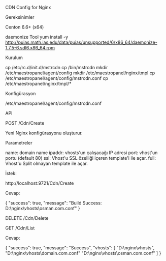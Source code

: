 CDN Config for Nginx

Gereksinimler

Centon 6.6+ (x64)

daemonize Tool
yum install -y http://puias.math.ias.edu/data/puias/unsupported/6/x86_64/daemonize-1.7.5-6.sdl6.x86_64.rpm

Kurulum

cp /etc/rc.d/init.d/mstrcdn
cp /bin/mstrcdn
mkdir /etc/maestropanel/agent/config
mkdir /etc/maestropanel/nginx/tmpl
cp /etc/maestropanel/agent/config/mstrcdn.conf
cp /etc/maestropanel/nginx/tmpl/*


Konfigürasyon

/etc/maestropanel/agent/config/mstrcdn.conf


API


POST /Cdn/Create

Yeni Nginx konfigürasyonu oluşturur.



Parametreler

name: domain name
ipaddr: vhosts'un çalışacağı IP adresi
port: vhost'un portu (default 80)
ssl: Vhost'u SSL özelliği içeren template'i ile açar.
full: Vhost'u Split olmayan template ile açar.

İstek:

http://localhost:9721/Cdn/Create


Cevap:

{
    "success": true,
    "message": "Build Success: D:\\nginx\\vhosts\\osman.com.conf"
}


DELETE /Cdn/Delete



GET /Cdn/List


Cevap:

{
    "success": true,
    "message": "Success",
    "vhosts": [
        "D:\\nginx\\vhosts",
        "D:\\nginx\\vhosts\\domain.com.conf"
		"D:\\nginx\\vhosts\\osman.com.conf"
    ]
}